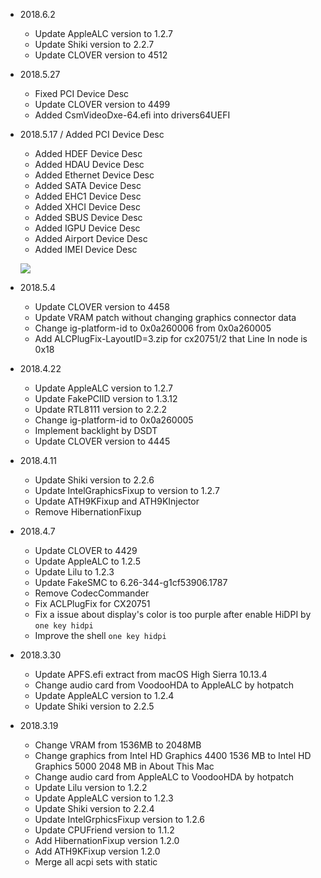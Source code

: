 - 2018.6.2
  - Update AppleALC version to 1.2.7
  - Update Shiki version to 2.2.7
  - Update CLOVER version to 4512 

- 2018.5.27
  - Fixed PCI Device Desc 
  - Update CLOVER version to 4499 
  - Added CsmVideoDxe-64.efi into drivers64UEFI 

- 2018.5.17 / Added PCI Device Desc 
  - Added HDEF Device Desc 
  - Added HDAU Device Desc 
  - Added Ethernet Device Desc 
  - Added SATA Device Desc 
  - Added EHC1 Device Desc 
  - Added XHCI Device Desc 
  - Added SBUS Device Desc 
  - Added IGPU Device Desc 
  - Added Airport Device Desc 
  - Added IMEI Device Desc 

  ![](http://ovefvi4g3.bkt.clouddn.com/15265693466666.jpg)

- 2018.5.4
  - Update CLOVER version to 4458
  - Update VRAM patch without changing graphics connector data
  - Change ig-platform-id to 0x0a260006 from 0x0a260005
  - Add ALCPlugFix-LayoutID=3.zip for cx20751/2 that Line In node is 0x18 

- 2018.4.22
  - Update AppleALC version to 1.2.7
  - Update FakePCIID version to 1.3.12
  - Update RTL8111 version to 2.2.2
  - Change ig-platform-id to 0x0a260005
  - Implement backlight by DSDT
  - Update CLOVER version to 4445

- 2018.4.11
  - Update Shiki version to 2.2.6
  - Update IntelGraphicsFixup to version to 1.2.7
  - Update ATH9KFixup and ATH9KInjector
  - Remove HibernationFixup 

- 2018.4.7
  - Update CLOVER to 4429
  - Update AppleALC to 1.2.5
  - Update Lilu to 1.2.3
  - Update FakeSMC to 6.26-344-g1cf53906.1787
  - Remove CodecCommander
  - Fix ACLPlugFix for CX20751
  - Fix a issue about display's color is too purple after enable HiDPI by `one key hidpi`
  - Improve the shell `one key hidpi`

- 2018.3.30
  - Update APFS.efi extract from macOS High Sierra 10.13.4
  - Change audio card from VoodooHDA to AppleALC by hotpatch
  - Update AppleALC version to 1.2.4
  - Update Shiki version to 2.2.5

- 2018.3.19
  - Change VRAM from 1536MB to 2048MB
  - Change graphics from Intel HD Graphics 4400 1536 MB to Intel HD Graphics 5000 2048 MB in About This Mac
  - Change audio card from AppleALC to VoodooHDA by hotpatch
  - Update Lilu version to 1.2.2
  - Update AppleALC version to 1.2.3
  - Update Shiki version to 2.2.4
  - Update IntelGrphicsFixup version to 1.2.6
  - Update CPUFriend version to 1.1.2
  - Add HibernationFixup version 1.2.0
  - Add ATH9KFixup version 1.2.0
  - Merge all acpi sets with static


